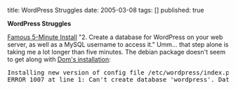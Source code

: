 title: WordPress Struggles
date: 2005-03-08
tags: []
published: true

<b>WordPress Struggles</b>

<p> <a href="https://codex.wordpress.org/Installing_WordPress">Famous 5-Minute Install</a> "2. Create a database for WordPress on your web server, as well as a MySQL username to access it." Umm... that step alone is taking me a lot longer than five minutes. The debian package doesn't seem to get along with <a href="https://people.w3.org/~dom/">Dom's installation</a>:

<p> <pre>
Installing new version of config file /etc/wordpress/index.php ...
ERROR 1007 at line 1: Can't create database 'wordpress'. Database exists
</pre>

